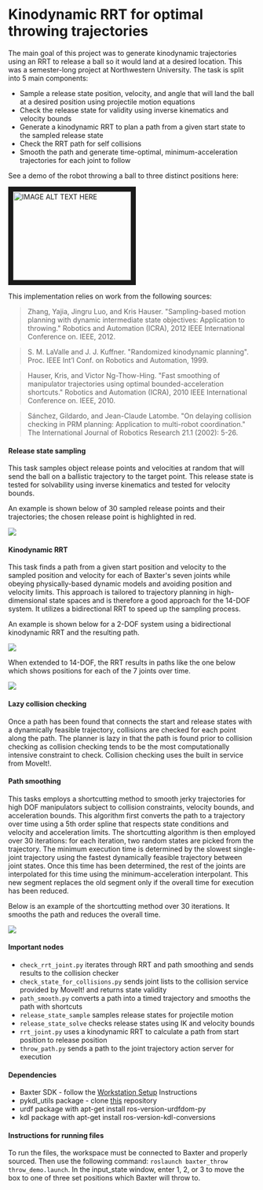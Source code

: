 Kinodynamic RRT for optimal throwing trajectories
=============================================

The main goal of this project was to generate kinodynamic trajectories using an RRT to release a ball so it would land at a desired location. This was a semester-long project at Northwestern University. The task is split into 5 main components: 
* Sample a release state position, velocity, and angle that will land the ball at a desired position using projectile motion equations
* Check the release state for validity using inverse kinematics and velocity bounds
* Generate a kinodynamic RRT to plan a path from a given start state to the sampled release state
* Check the RRT path for self collisions
* Smooth the path and generate time-optimal, minimum-acceleration trajectories for each joint to follow

See a demo of the robot throwing a ball to three distinct positions here:

<a href="http://www.youtube.com/watch?feature=player_embedded&v=ygJIfao9ul8" target="_blank"><img src="http://img.youtube.com/vi/ygJIfao9ul8/0.jpg" 
alt="IMAGE ALT TEXT HERE" width="240" height="180" border="10" align="center" /></a>

This implementation relies on work from the following sources:

> Zhang, Yajia, Jingru Luo, and Kris Hauser. "Sampling-based motion planning with dynamic intermediate state objectives: Application to throwing." Robotics and Automation (ICRA), 2012 IEEE International Conference on. IEEE, 2012.

> S. M. LaValle and J. J. Kuffner. "Randomized kinodynamic planning". Proc. IEEE Int’l Conf. on
Robotics and Automation, 1999.

> Hauser, Kris, and Victor Ng-Thow-Hing. "Fast smoothing of manipulator trajectories using optimal bounded-acceleration shortcuts." Robotics and Automation (ICRA), 2010 IEEE International Conference on. IEEE, 2010.

> Sánchez, Gildardo, and Jean-Claude Latombe. "On delaying collision checking in PRM planning: Application to multi-robot coordination." The International Journal of Robotics Research 21.1 (2002): 5-26.

#### Release state sampling  <a name="Vision"></a>
This task samples object release points and velocities at random that will send the ball on a ballistic trajectory to the target point. This release state is tested for solvability using inverse kinematics and tested for velocity bounds. 

An example is shown below of 30 sampled release points and their trajectories; the chosen release point is highlighted in red.

![](https://raw.githubusercontent.com/rikkimelissa/baxter_throw/master/src/images/final_sample_release_points.png)

#### Kinodynamic RRT  <a name="Movement"></a>
This task finds a path from a given start position and velocity to the sampled position and velocity for each of Baxter's seven joints while obeying physically-based dynamic models and avoiding position and velocity limits. This approach is tailored to trajectory planning in high-dimensional state spaces and is therefore a good approach for the 14-DOF system. It utilizes a bidirectional RRT to speed up the sampling process.

An example is shown below for a 2-DOF system using a bidirectional kinodynamic RRT and the resulting path.

![](https://raw.githubusercontent.com/rikkimelissa/baxter_throw/master/src/images/rrt_path.png)

When extended to 14-DOF, the RRT results in paths like the one below which shows positions for each of the 7 joints over time.

![](https://raw.githubusercontent.com/rikkimelissa/baxter_throw/master/src/images/iter_0.png)

#### Lazy collision checking  <a name="fine"></a>
Once a path has been found that connects the start and release states with a dynamically feasible trajectory, collisions are checked for each point along the path. The planner is lazy in that the path is found prior to collision checking as collision checking tends to be the most computationally intensive constraint to check. Collision checking uses the built in service from MoveIt!.

#### Path smoothing <a name="drop"></a>
This tasks employs a shortcutting method to smooth jerky trajectories for high DOF manipulators subject to collision constraints, velocity bounds, and acceleration bounds. This algorithm first converts the path to a trajectory over time using a 5th order spline that respects state conditions and velocity and acceleration limits. The shortcutting algorithm is then employed over 30 iterations: for each iteration, two random states are picked from the trajectory. The minimum execution time is determined by the slowest single-joint trajectory using the fastest dynamically feasible trajectory between joint states. Once this time has been determined, the rest of the joints are interpolated for this time using the minimum-acceleration interpolant. This new segment replaces the old segment only if the overall time for execution has been reduced.

Below is an example of the shortcutting method over 30 iterations. It smooths the path and reduces the overall time.

![](https://raw.githubusercontent.com/rikkimelissa/baxter_throw/master/src/images/final_progression3.png)

#### Important nodes <a name="nodes"></a>
* `check_rrt_joint.py` iterates through RRT and path smoothing and sends results to the collision checker
* `check_state_for_collisions.py` sends joint lists to the collision service provided by MoveIt! and returns state validity
* `path_smooth.py` converts a path into a timed trajectory and smooths the path with shortcuts
* `release_state_sample` samples release states for projectile motion
* `release_state_solve` checks release states using IK and velocity bounds
* `rrt_joint.py` uses a kinodynamic RRT to calculate a path from start position to release position
* `throw_path.py` sends a path to the joint trajectory action server for execution

#### Dependencies <a name="Requirements"></a>

  *  Baxter SDK - follow the [Workstation Setup](http://sdk.rethinkrobotics.com/wiki/Workstation_Setup) Instructions
  * pykdl_utils package - clone [this](https://github.com/gt-ros-pkg/hrl-kdl.git ) repository
  * urdf package with apt-get install ros-version-urdfdom-py
  * kdl package with apt-get install ros-version-kdl-conversions

#### Instructions for running files  <a name="Instructions"></a>

To run the files, the workspace must be connected to Baxter and properly sourced. Then use the following command: `roslaunch baxter_throw throw_demo.launch`. In the input_state window, enter 1, 2, or 3 to move the box to one of three set positions which Baxter will throw to.